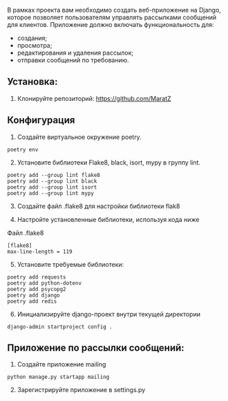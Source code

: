 
В рамках проекта вам необходимо создать веб-приложение на Django,
которое позволяет пользователям управлять рассылками сообщений для клиентов.
Приложение должно включать функциональность для:
- создания;
- просмотра;
- редактирования и удаления рассылок;
- отправки сообщений по требованию.

## Установка:

1. Клонируйте репозиторий:
https://github.com/MaratZ
## Конфигурация
1. Создайте виртуальное окружение poetry.

```
poetry env
```

2. Установите библиотеки Flake8, black, isort, mypy в группу lint.

```commandline
poetry add --group lint flake8
poetry add --group lint black
poetry add --group lint isort
poetry add --group lint mypy
```

3. Создайте файл .flake8 для настройки библиотеки flak8


4. Настройте установленные библиотеки, используя кода ниже

Файл .flake8

```
[flake8]
max-line-length = 119
```

5. Установите требуемые библиотеки:
````commandline
poetry add requests
poetry add python-dotenv
poetry add psycopg2
poetry add django
poetry add redis
````

6. Инициализируйте django-проект внутри текущей директории
````
django-admin startproject config .
````


## Приложение по рассылки сообщений:

1. Создайте приложение mailing
````
python manage.py startapp mailing
````
2. Зарегистрируйте приложение в settings.py
